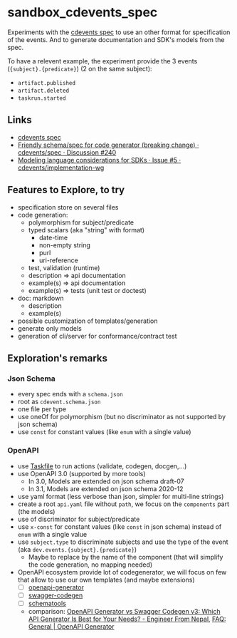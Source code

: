 # sandbox_cdevents_spec

Experiments with the [cdevents spec](https://github.com/cdevents/spec) to use an other format for specification of the events.
And to generate documentation and SDK's models from the spec.

To have a relevent example, the experiment provide the 3 events (`{subject}.{predicate}`) (2 on the same subject):

- `artifact.published`
- `artifact.deleted`
- `taskrun.started`

## Links

- [cdevents spec](https://github.com/cdevents/spec)
- [Friendly schema/spec for code generator (breaking change) · cdevents/spec · Discussion #240](https://github.com/cdevents/spec/discussions/240)
- [Modeling language considerations for SDKs · Issue #5 · cdevents/implementation-wg](https://github.com/cdevents/implementation-wg/issues/5)

## Features to Explore, to try

- specification store on several files
- code generation:
  - polymorphism for subject/predicate
  - typed scalars (aka "string" with format)
    - date-time
    - non-empty string
    - purl
    - uri-reference
  - test, validation (runtime)
  - description => api documentation
  - example(s) => api documentation
  - example(s) => tests (unit test or doctest)
- doc: markdown
  - description
  - example(s)
- possible customization of templates/generation
- generate only models
- generation of cli/server for conformance/contract test

## Exploration's remarks

### Json Schema

- every spec ends with a `schema.json`
- root as `cdevent.schema.json`
- one file per type
- use oneOf for polymorphism (but no discriminator as not supported by json schema)
- use `const` for constant values (like `enum` with a single value)

### OpenAPI

- use [Taskfile](https://taskfile.dev/) to run actions (validate, codegen, docgen,...)
- use OpenAPI 3.0 (supported by more tools)
  - In 3.0, Models are extended on json schema draft-07
  - In 3.1, Models are extended on json schema 2020-12
- use yaml format (less verbose than json, simpler for multi-line strings)
- create a root `api.yaml` file without `path`, we focus on the `components` part (the models)
- use of discriminator for subject/predicate
- use `x-const` for constant values (like `const` in json schema) instead of `enum` with a single value
- use `subject.type` to discriminate subjects and use the type of the event (aka `dev.events.{subject}.{predicate}`)
  - Maybe to replace by the name of the component (that will simplify the code generation, no mapping needed)
- OpenAPI ecosystem provide lot of codegenerator, we will focus on few that allow to use our own templates (and maybe extensions)
  - [ ] [openapi-generator](https://openapi-generator.tech/)
  - [ ] [swagger-codegen](https://github.com/swagger-api/swagger-codegen)
  - [ ] [schematools](https://github.com/kstasik/schema-tools)
  - comparison: [OpenAPI Generator vs Swagger Codegen v3: Which API Generator Is Best for Your Needs? - Engineer From Nepal](https://engineerfromnepal.com/blog/openapi-generator-vs-swagger-codegen-v3/), [FAQ: General | OpenAPI Generator](https://openapi-generator.tech/docs/faq/)
